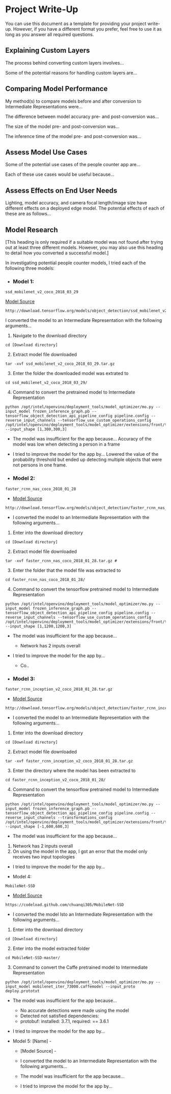 # Project Write-Up

You can use this document as a template for providing your project write-up. However, if you
have a different format you prefer, feel free to use it as long as you answer all required
questions.

## Explaining Custom Layers

The process behind converting custom layers involves...

Some of the potential reasons for handling custom layers are...

## Comparing Model Performance

My method(s) to compare models before and after conversion to Intermediate Representations
were...

The difference between model accuracy pre- and post-conversion was...

The size of the model pre- and post-conversion was...

The inference time of the model pre- and post-conversion was...

## Assess Model Use Cases

Some of the potential use cases of the people counter app are...

Each of these use cases would be useful because...

## Assess Effects on End User Needs

Lighting, model accuracy, and camera focal length/image size have different effects on a
deployed edge model. The potential effects of each of these are as follows...

## Model Research

[This heading is only required if a suitable model was not found after trying out at least three
different models. However, you may also use this heading to detail how you converted 
a successful model.]

In investigating potential people counter models, I tried each of the following three models:

- ### Model 1:
```
ssd_mobilenet_v2_coco_2018_03_29
```
  [Model Source](http://download.tensorflow.org/models/object_detection/ssd_mobilenet_v2_coco_2018_03_29.tar.gz)
  ```
  http://download.tensorflow.org/models/object_detection/ssd_mobilenet_v2_coco_2018_03_29.tar.gz
  ```

I converted the model to an Intermediate Representation with the following arguments...
1. Navigate to the download directory
```
cd [Download directory]
```
2. Extract model file downloaded
```
tar -xvf ssd_mobilenet_v2_coco_2018_03_29.tar.gz 
``` 

3. Enter the folder the downloaded model was extrated to
```
cd ssd_mobilenet_v2_coco_2018_03_29/
```
4. Command to convert the pretrained model to Intermediate Representation
```
python /opt/intel/openvino/deployment_tools/model_optimizer/mo.py --input_model frozen_inference_graph.pb --tensorflow_object_detection_api_pipeline_config pipeline.config --reverse_input_channels --tensorflow_use_custom_operations_config /opt/intel/openvino/deployment_tools/model_optimizer/extensions/front/tf/ssd_support.json --input_shape [1,300,300,3]
```


  - The model was insufficient for the app because...
	Accuracy of the model was low when detecting a person in a frame
  - I tried to improve the model for the app by...
	Lowered the value of the probability threshold but ended up detecting multiple objects that were not persons in one frame.
  
- ### Model 2: 
```
faster_rcnn_nas_coco_2018_01_28
```
  - [Model Source](http://download.tensorflow.org/models/object_detection/faster_rcnn_nas_coco_2018_01_28.tar.gz)
  ```
  http://download.tensorflow.org/models/object_detection/faster_rcnn_nas_coco_2018_01_28.tar.gz
  ```

  - I converted the model to an Intermediate Representation with the following arguments...
1. Enter into the download directory
```
cd [Download directory]
```
2. Extract model file downloaded
```
tar -xvf faster_rcnn_nas_coco_2018_01_28.tar.gz # 
```
3. Enter the folder that the model file was extracted to
```
cd faster_rcnn_nas_coco_2018_01_28/ 
```
4. Command to convert the tensorflow pretrained model to Intermediate Representation

```
python /opt/intel/openvino/deployment_tools/model_optimizer/mo.py --input_model frozen_inference_graph.pb --tensorflow_object_detection_api_pipeline_config pipeline.config --reverse_input_channels --tensorflow_use_custom_operations_config /opt/intel/openvino/deployment_tools/model_optimizer/extensions/front/tf/faster_rcnn_support.json --input_shape [1,1200,1200,3]
```

  - The model was insufficient for the app because...
  	- Network has 2 inputs overall

  - I tried to improve the model for the app by...
  	- Co..

- ### Model 3:
```
faster_rcnn_inception_v2_coco_2018_01_28.tar.gz
```
  - [Model Source](http://download.tensorflow.org/models/object_detection/faster_rcnn_inception_v2_coco_2018_01_28.tar.gz)
  ```
  http://download.tensorflow.org/models/object_detection/faster_rcnn_inception_v2_coco_2018_01_28.tar.gz
  ```

  - I converted the model to an Intermediate Representation with the following arguments...
1. Enter into the download directory
```
cd [Download directory]
```
2. Extract model file downloaded
```
tar -xvf faster_rcnn_inception_v2_coco_2018_01_28.tar.gz
```
3. Enter the directory where the model has been extracted to
```
cd faster_rcnn_inception_v2_coco_2018_01_28/
```
4.  Command to convert the tensorflow pretrained model to Intermediate Representation
```
python /opt/intel/openvino/deployment_tools/model_optimizer/mo.py --input_model frozen_inference_graph.pb --tensorflow_object_detection_api_pipeline_config pipeline.config --reverse_input_channels --transformations_config /opt/intel/openvino/deployment_tools/model_optimizer/extensions/front/tf/faster_rcnn_support.json --input_shape [-1,600,600,3]
```

  - The model was insufficient for the app because...
1. Network has 2 inputs overall
2. On using the model in the app, I got an error that the model only receives two input topologies

  - I tried to improve the model for the app by...

- Model 4: 
```
MobileNet-SSD
```
  - [Model Source](https://codeload.github.com/chuanqi305/MobileNet-SSD)
  ```
  https://codeload.github.com/chuanqi305/MobileNet-SSD
  ```

  - I converted the model lsto an Intermediate Representation with the following arguments...
1. Enter into the download directory
```
cd [Download directory]
```
2. Enter into the model extracted folder
```
cd MobileNet-SSD-master/
```
3. Command to convert the Caffe pretrained model to Intermediate Representation
```
python /opt/intel/openvino/deployment_tools/model_optimizer/mo.py --input_model mobilenet_iter_73000.caffemodel --input_proto deploy.prototxt
```

  - The model was insufficient for the app because...
  	- No accurate detections were made using the model
	- Detected not satisfied dependencies:
	- protobuf: installed: 3.7.1, required: == 3.6.1

  - I tried to improve the model for the app by...

- Model 5: [Name] - 
  - [Model Source] - 

  - I converted the model to an Intermediate Representation with the following arguments...
  - The model was insufficient for the app because...
  - I tried to improve the model for the app by...
